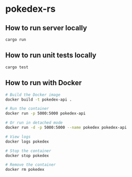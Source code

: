 # pokedex-rs

## How to run server locally

`cargo run`

## How to run unit tests locally

`cargo test`

## How to run with Docker

```bash
# Build the Docker image
docker build -t pokedex-api .

# Run the container
docker run -p 5000:5000 pokedex-api

# Or run in detached mode
docker run -d -p 5000:5000 --name pokedex pokedex-api

# View logs
docker logs pokedex

# Stop the container
docker stop pokedex

# Remove the container
docker rm pokedex
```
